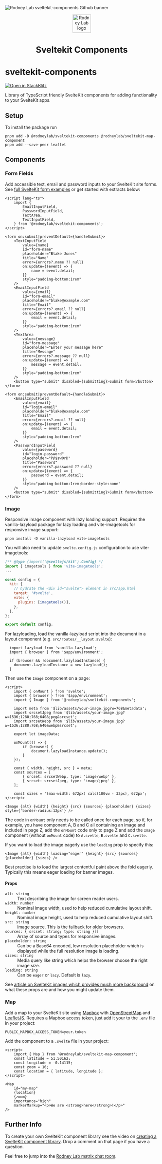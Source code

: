 <img src="https://github.com/rodneylab/sveltekit-components/raw/main/images/rodneylab-github-sveltekit-components.png" alt="Rodney Lab sveltekit-components Github banner">

<p align="center">
  <a aria-label="Open Rodney Lab site" href="https://rodneylab.com" rel="nofollow noopener noreferrer">
    <img alt="Rodney Lab logo" src="https://rodneylab.com/assets/icon.png" width="60" />
  </a>
</p>
<h1 align="center">
  Sveltekit Components
</h1>

# sveltekit-components

[![Open in StackBlitz](https://developer.stackblitz.com/img/open_in_stackblitz.svg)](https://stackblitz.com/github/rodneylab/sveltekit-components)

Library of TypeScript friendly SvelteKit components for adding functionality to your SvelteKit apps.

## Setup

To install the package run

```shell
pnpm add -D @rodneylab/sveltekit-components @rodneylab/sveltekit-map-component
pnpm add --save-peer leaflet
```

## Components

### Form Fields

Add accessible text, email and password inputs to your SvelteKit site forms. See <a href="https://github.com/rodneylab/sveltekit-components/blob/main/src/routes/form.svelte">full SvelteKit form examples</a> or get started with extracts below:

```svelte
<script lang="ts">
	import {
		EmailInputField,
		PasswordInputField,
		TextArea,
		TextInputField,
	} from '@rodneylab/sveltekit-components';
</script>

<form on:submit|preventDefault={handleSubmit}>
	<TextInputField
		value={name}
		id="form-name"
		placeholder="Blake Jones"
		title="Name"
		error={errors?.name ?? null}
		on:update={(event) => {
			name = event.detail;
		}}
		style="padding-bottom:1rem"
	/>
	<EmailInputField
		value={email}
		id="form-email"
		placeholder="blake@example.com"
		title="Email"
		error={errors?.email ?? null}
		on:update={(event) => {
			email = event.detail;
		}}
		style="padding-bottom:1rem"
	/>
	<TextArea
		value={message}
		id="form-message"
		placeholder="Enter your message here"
		title="Message"
		error={errors?.message ?? null}
		on:update={(event) => {
			message = event.detail;
		}}
		style="padding-bottom:1rem"
	/>
	<button type="submit" disabled={submitting}>Submit form</button>
</form>

<form on:submit|preventDefault={handleSubmit}>
	<EmailInputField
		value={email}
		id="login-email"
		placeholder="blake@example.com"
		title="Email"
		error={errors?.email ?? null}
		on:update={(event) => {
			email = event.detail;
		}}
		style="padding-bottom:1rem"
	/>
	<PasswordInputField
		value={password}
		id="login-password"
		placeholder="P@$sw0rD"
		title="Password"
		error={errors?.password ?? null}
		on:update={(event) => {
			password = event.detail;
		}}
		style="padding-bottom:1rem;border-style:none"
	/>
	<button type="submit" disabled={submitting}>Submit form</button>
</form>
```

### Image

Responsive image component with lazy loading support. Requires the vanilla-lazyload package for lazy loading and vite-imagetools for responsive image support:

```shell
pnpm install -D vanilla-lazyload vite-imagetools
```

You will also need to update `svelte.config.js` configuration to use vite-imagetools:

```javascript
/** @type {import('@sveltejs/kit').Config} */
import { imagetools } from 'vite-imagetools';
...

const config = {
  kit: {
    // hydrate the <div id="svelte"> element in src/app.html
    target: '#svelte',
    vite: {
      plugins: [imagetools()],
    },
  },
};

export default config;
```

For lazyloading, load the vanilla-lazyload script into the document in a layout component (e.g. `src/routes/__layout.svelte`):

```svelte
  import lazyload from 'vanilla-lazyload';
  import { browser } from '$app/environment';

  if (browser && !document.lazyloadInstance) {
    document.lazyloadInstance = new lazyload();
  }
```

Then use the `Image` component on a page:

```svelte
<script>
	import { onMount } from 'svelte';
	import { browser } from '$app/environment';
	import { Image } from '@rodneylab/sveltekit-components';

	import meta from '$lib/assets/your-image.jpg?w=768&metadata';
	import srcsetJpeg from '$lib/assets/your-image.jpg?w=1536;1280;768;640&jpeg&srcset';
	import srcsetWebp from '$lib/assets/your-image.jpg?w=1536;1280;768;640&webp&srcset';

	export let imageData;

	onMount(() => {
		if (browser) {
			document.lazyloadInstance.update();
		}
	});

	const { width, height, src } = meta;
	const sources = [
		{ srcset: srcsetWebp, type: 'image/webp' },
		{ srcset: srcsetJpeg, type: 'image/jpeg' },
	];

	const sizes = '(max-width: 672px) calc(100vw - 32px), 672px';
</script>

<Image {alt} {width} {height} {src} {sources} {placeholder} {sizes} style={'border-radius:12px'} />
```

The code in `onMount` only needs to be called once for each page, so if, for example, you have component A, B and C all containing an image and included in page Z, add the `onMount` code only to page Z and add the `Image` component (without `onMount` code) to `A.svelte`, `B.svelte` and `C.svelte`.

If you want to load the image eagerly use the `loading` prop to specify this:

```svelte
<Image {alt} {width} loading="eager" {height} {src} {sources} {placeholder} {sizes} />
```

Best practise is to load the largest contentful paint above the fold eagerly. Typically this means eager loading for banner images.

#### Props

<dl>
<dt><code>alt: string</code></dt><dd>Text describing the image for screen reader users.</dd>
<dt><code>width: number</code></dt><dd>Nominal image width, used to help reduced cumulative layout shift.</dd>
<dt><code>height: number</code></dt><dd>Nominal image height, used to help reduced cumulative layout shift.</dd>
<dt><code>src: string</code></dt><dd>Image source. This is the fallback for older browsers.</dd>
<dt><code>sources: { srcset: string; type: string }[]</code></dt><dd>Array of source and types for responsive images.</dd>
<dt><code>placeholder: string</code></dt><dd>Can be a Base64 encoded, low resolution placeholder which is displayed while the full resolution image is loading.</dd>
<dt><code>sizes: string</code></dt><dd>Media query like string which helps the browser choose the right image size.</dd>
<dt><code>loading: string</code></dt><dd>Can be <code>eager</code> or <code>lazy</code>. Default is <code>lazy</code>.</dd>
</dl>

See <a aria-label="Open post on SvelteKit image plugin" href="https://rodneylab.com/sveltekit-image-plugin/">article on SvelteKit images which provides much more background</a> on what these props are and how you might update them.

### Map

Add a map to your SvelteKit site using <a aria-label="Learn more about Map box" href="https://www.mapbox.com/">Mapbox</a> with <a aria-label="Learn more about Open street map" href="https://www.openstreetmap.org/#map=6/54.910/-3.432">OpenStreetMap</a> and <a aria-label="Learn about leaflet j s" href="https://leafletjs.com/
">LeafletJS</a>. Requires a Mapbox access token, just add it your to the `.env` file in your project:

```plaintext
PUBLIC_MAPBOX_ACCESS_TOKEN=your.token
```

Add the component to a `.svelte` file in your project:

```svelte
<script>
	import { Map } from '@rodneylab/sveltekit-map-component';
	const latitude = 51.50162;
	const longitude = -0.14115;
	const zoom = 16;
	const location = { latitude, longitude };
</script>

<Map
	id="my-map"
	{location}
	{zoom}
	importance="high"
	markerMarkup="<p>We are <strong>here</strong>!</p>"
/>
```

## Further Info

To create your own SvelteKit component library see the video on <a aria-label="Learn how to create a Svelte Kit Component library" href="https://rodneylab.com/create-sveltekit-component-library/">creating a SvelteKit component library</a>. Drop a comment on that page if you have a question.

Feel free to jump into the [Rodney Lab matrix chat room](https://matrix.to/#/%23rodney:matrix.org).
